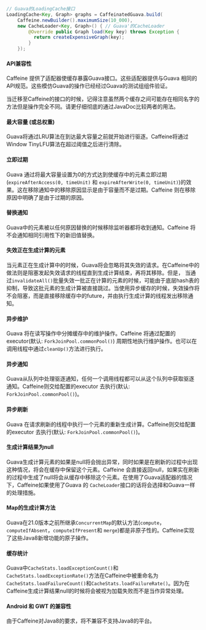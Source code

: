 ```java
// Guava的LoadingCache接口
LoadingCache<Key, Graph> graphs = CaffeinatedGuava.build(
    Caffeine.newBuilder().maximumSize(10_000),
    new CacheLoader<Key, Graph>() { // Guava'的CacheLoader
        @Override public Graph load(Key key) throws Exception {
          return createExpensiveGraph(key);
        }
    });
```

#### API兼容性

Caffeine 提供了适配器使缓存暴露Guava接口。这些适配器提供与Guava 相同的API规范。这些模仿Guava的操作已经经过Guava的测试组组件验证。      

当迁移至Caffeine的接口的时候，记得注意虽然两个缓存之间可能存在相同名字的方法但是操作完全不同。请更仔细彻底的通过JavaDoc比较两者的用法。     

#### 最大容量 (或总权重)

Guava将通过LRU算法在到达最大容量之前就开始进行驱逐。Caffeine将通过Window TinyLFU算法在超过阈值之后进行清除。     

#### 立即过期

Guava 通过将最大容量设置为0的方式达到使缓存中的元素立即过期(`expireAfterAccess(0, timeUnit)` 和 
`expireAfterWrite(0, timeUnit)`)的效果。这在移除通知中的移除原因显示是由于容量而不是过期。Caffeine 则在移除原因中明确了是由于过期的原因。     

#### 替换通知

Guava中的元素被以任何原因替换的时候移除监听器都将收到通知。Caffeine 将不会通知相同引用性下的新旧值替换。      

#### 失效正在生成计算的元素

当元素正在生成计算中的时候，Guava将会忽略将其失效的请求。在Caffeine中的做法则是阻塞发起失效请求的线程直到生成计算结束，再将其移除。但是， 当通过`invalidateAll()`批量失效一批正在计算的元素的时候，可能由于底层hash表的抑制，导致这批元素的生成计算被直接跳过。当使用异步缓存的时候，失效操作将不会阻塞，而是直接移除缓存中的future，并由执行生成计算的线程发出移除通知。      

#### 异步维护

Guava 将在读写操作中分摊缓存中的维护操作。Caffeine 将通过配置的executor(默认: `ForkJoinPool.commonPool()`) 周期性地执行维护操作。也可以在调用线程中通过`cleanUp()`方法进行执行。      

#### 异步通知

Guava从队列中处理驱逐通知，任何一个调用线程都可以从这个队列中获取驱逐通知。Caffeine则交给配置的executor 去执行(默认: `ForkJoinPool.commonPool()`)。     

#### 异步刷新

Guava 在请求刷新的线程中执行一个元素的重新生成计算。Caffeine则交给配置的executor 去执行(默认: `ForkJoinPool.commonPool()`)。      

#### 生成计算结果为null

Guava生成计算元素的如果是null将会抛出异常，同时如果是在刷新的过程中出现这种情况，将会在缓存中保留这个元素。Caffeine 会直接返回null，如果实在刷新的过程中生成了null将会从缓存中移除这个元素。在使用了Guava适配器的情况下，Caffeine如果使用了Guava 的 `CacheLoader`接口的话将会选择和Guava一样的处理措施。       

#### Map的生成计算方法

Guava在21.0版本之前所继承`ConcurrentMap`的默认方法(`compute`，`computeIfAbsent`，`computeIfPresent`和 `merge`)都是非原子性的。Caffeine实现了这些Java8新增功能的原子操作。    

#### 缓存统计

Guava中`CacheStats.loadExceptionCount()`和`CacheStats.loadExceptionRate()`方法在Caffeine中被重命名为`CacheStats.loadFailureCount()`和`CacheStats.loadFailureRate()`。因为在Caffeine生成计算结果null的时候将会被视为加载失败而不是当作异常处理。      

#### Android 和 GWT 的兼容性

由于Caffeine对Java8的要求，将不兼容不支持Java8的平台。   